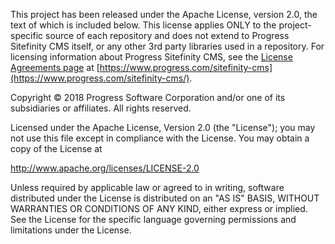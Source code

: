 This project has been released under the Apache License, version 2.0, the text of which is included below. This license applies ONLY to the project-specific source of each repository and does not extend to Progress Sitefinity CMS itself, or any other 3rd party libraries used in a repository. For licensing information about Progress Sitefinity CMS, see the [License Agreements page](https://www.progress.com/legal/license-agreements/sitefinity/license-agreement) at [https://www.progress.com/sitefinity-cms](https://www.progress.com/sitefinity-cms/).

Copyright © 2018 Progress Software Corporation and/or one of its subsidiaries or affiliates. All rights reserved.

Licensed under the Apache License, Version 2.0 (the "License"); you may not use this file except in compliance with the License. You may obtain a copy of the License at

http://www.apache.org/licenses/LICENSE-2.0

Unless required by applicable law or agreed to in writing, software distributed under the License is distributed on an "AS IS" BASIS, WITHOUT WARRANTIES OR CONDITIONS OF ANY KIND, either express or implied. See the License for the specific language governing permissions and limitations under the License.
